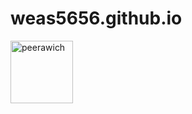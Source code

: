 # weas5656.github.io
<img src="/assets/img/Mpeerawich.jpgg" alt="peerawich" style="height: 100px; width:100px;"/>
